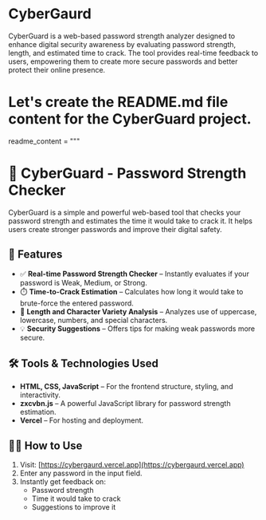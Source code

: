 # CyberGaurd
CyberGuard is a web-based password strength analyzer designed to enhance digital security awareness by evaluating password strength, length, and estimated time to crack. The tool provides real-time feedback to users, empowering them to create more secure passwords and better protect their online presence.
# Let's create the README.md file content for the CyberGuard project.
readme_content = """
# 🔐 CyberGuard - Password Strength Checker

CyberGuard is a simple and powerful web-based tool that checks your password strength and estimates the time it would take to crack it. It helps users create stronger passwords and improve their digital safety.

## 🚀 Features

- ✅ **Real-time Password Strength Checker** – Instantly evaluates if your password is Weak, Medium, or Strong.
- ⏱️ **Time-to-Crack Estimation** – Calculates how long it would take to brute-force the entered password.
- 📏 **Length and Character Variety Analysis** – Analyzes use of uppercase, lowercase, numbers, and special characters.
- 💡 **Security Suggestions** – Offers tips for making weak passwords more secure.

## 🛠 Tools & Technologies Used

- **HTML, CSS, JavaScript** – For the frontend structure, styling, and interactivity.
- **zxcvbn.js** – A powerful JavaScript library for password strength estimation.
- **Vercel** – For hosting and deployment.

## 👨‍💻 How to Use

1. Visit: [https://cybergaurd.vercel.app](https://cybergaurd.vercel.app)
2. Enter any password in the input field.
3. Instantly get feedback on:
   - Password strength
   - Time it would take to crack
   - Suggestions to improve it
